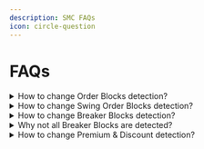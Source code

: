 ```yaml
---
description: SMC FAQs
icon: circle-question
---
```


# FAQs

<details>

<summary>How to change Order Blocks detection?</summary>

Order Block detection is closely tied to the length of the Market Structure. To adjust the detection length of Order Blocks, you need to modify the Market Structure's internal settings and change the length to the desired value.

</details>

<details>

<summary>How to change Swing Order Blocks detection?</summary>

Swing Order Block detection is directly linked to the swing length of the Market Structure. To adjust the detection length for Swing Order Blocks, modify the swing settings of the Market Structure and set the length to the desired value.

</details>

<details>

<summary>How to change Breaker Blocks detection?</summary>

The detection of Breaker Blocks is directly linked to the length of the Market Structure. To adjust the detection length for Breaker Blocks, you need to modify the internal settings of the Market Structure and set the length to your desired value. Same how is done for Order Blocks.

</details>

<details>

<summary>Why not all Breaker Blocks are detected?</summary>

The Breaker Blocks detection is influenced by the Length, Hide Overlap, and Position settings. Be sure to adjust these settings to suit your needs.

</details>

<details>

<summary>How to change Premium &#x26; Discount detection?</summary>

Premium & Discount detection is directly tied to the length of the Market Structure. To adjust the detection length for Premium & Discount, you need to modify the Market Structure's internal settings and set the length to your desired value, just as you would for Order Blocks.

</details>
